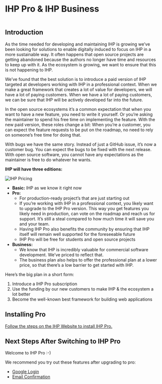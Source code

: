 # IHP Pro & IHP Business

```toc

```

## Introduction

As the time needed for developing and maintaining IHP is growing we’ve been looking for solutions to enable digitally induced to focus on IHP in a more sustainable way. It often happens that open source projects are getting abandoned because the authors no longer have time and resources to keep up with it. As the ecosystem is growing, we want to ensure that this is not happening to IHP.

We’ve found that the best solution is to introduce a paid version of IHP targeted at developers working with IHP in a professional context. When we make a great framework that creates a lot of value for developers, we will have a lot of paying customers. When we have a lot of paying customers, we can be sure that IHP will be actively developed far into the future.

In the open source ecosystems it’s a common expectation that when you want to have a new feature, you need to write it yourself. Or you’re asking the maintainer to spend his free time on implementing the feature. With the new paid version, these roles change a bit: When you’re a customer, you can expect the feature requests to be put on the roadmap, no need to rely on someone’s free time for doing that.

With bugs we have the same story. Instead of just a GitHub issue, it’s now a customer bug. You can expect the bugs to be fixed with the next release. With open source software, you cannot have any expectations as the maintainer is free to do whatever he wants.

**IHP will have three editions:**

![IHP Pricing](https://ihp-website.s3.eu-west-1.amazonaws.com/community/ihp-pricing.png)

- **Basic:** IHP as we know it right now
- **Pro:**
    - For production-ready project’s that are just starting out
    - If you’re working with IHP in a professional context, you likely want to upgrade to the IHP Pro version. This way you get features you likely need in production, can vote on the roadmap and reach us for support. It’s still a steal compared to how much time it will save you and your team.
    - Having IHP Pro also benefits the community by ensuring that IHP itself will remain well supported for the foreseeable future
    - IHP Pro will be free for students and open source projects
- **Business:**
    - We know that IHP is incredibly valuable for commercial software development. We’ve priced to reflect that.
    - The business plan also helps to offer the professional plan at a lower price, so that there’s a low barrier to get started with IHP.

Here’s the big plan in a short form:

1. Introduce a IHP Pro subscription
2. Use the funding by our new customers to make IHP & the ecosystem a lot better
3. Become the well-known best framework for building web applications

## Installing Pro

[Follow the steps on the IHP Website to install IHP Pro.](https://ihp.digitallyinduced.com/SwitchToPro)

## Next Steps After Switching to IHP Pro

Welcome to IHP Pro :-)

We recommend you try out these features after upgrading to pro:

- [Google Login](oauth.html#introduction)
- [Email Confirmation](authentication.html#email-confirmation)


